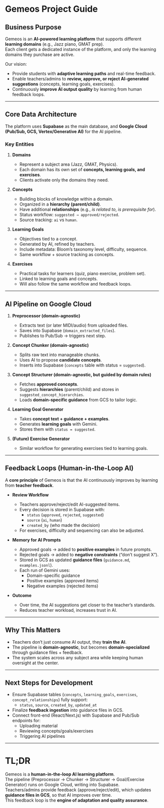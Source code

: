 # Gemeos Project Guide

## Business Purpose

Gemeos is an **AI-powered learning platform** that supports different **learning domains** (e.g., Jazz piano, GMAT prep).  
Each client gets a dedicated instance of the platform, and only the learning domains they purchase are active.  

Our vision:
- Provide students with **adaptive learning paths** and real-time feedback.  
- Enable teachers/admins to **review, approve, or reject AI-generated suggestions** (concepts, learning goals, exercises).  
- Continuously **improve AI output quality** by learning from human feedback loops.  

---

## Core Data Architecture

The platform uses **Supabase** as the main database, and **Google Cloud (Pub/Sub, GCS, Vertex/Generative AI)** for the AI pipeline.  

### Key Entities

1. **Domains**
   - Represent a subject area (Jazz, GMAT, Physics).  
   - Each domain has its own set of **concepts, learning goals, and exercises**.  
   - Clients activate only the domains they need.

2. **Concepts**
   - Building blocks of knowledge within a domain.  
   - Organized in a **hierarchy (parent/child)**.  
   - Have additional **relationships** (e.g., *is related to*, *is prerequisite for*).  
   - Status workflow: `suggested → approved/rejected`.  
   - Source tracking: `ai` vs `human`.  

3. **Learning Goals**
   - Objectives tied to a concept.  
   - Generated by AI, refined by teachers.  
   - Include metadata: Bloom’s taxonomy level, difficulty, sequence.  
   - Same workflow + source tracking as concepts.

4. **Exercises**
   - Practical tasks for learners (quiz, piano exercise, problem set).  
   - Linked to learning goals and concepts.  
   - Will also follow the same workflow and feedback loops.  

---

## AI Pipeline on Google Cloud

1. **Preprocessor (domain-agnostic)**
   - Extracts text (or later MIDI/audio) from uploaded files.  
   - Saves into Supabase (`domain_extracted_files`).  
   - Publishes to Pub/Sub → triggers next step.

2. **Concept Chunker (domain-agnostic)**
   - Splits raw text into manageable chunks.  
   - Uses AI to propose **candidate concepts**.  
   - Inserts into Supabase (`concepts` table with status = `suggested`).  

3. **Concept Structurer (domain-agnostic, but guided by domain rules)**
   - Fetches **approved concepts**.  
   - Suggests **hierarchies** (parent/child) and stores in `suggested_concept_hierarchies`.  
   - Loads **domain-specific guidance** from GCS to tailor logic.  

4. **Learning Goal Generator**
   - Takes **concept text + guidance + examples**.  
   - Generates **learning goals** with Gemini.  
   - Stores them with `status = suggested`.  

5. **(Future) Exercise Generator**
   - Similar workflow for generating exercises tied to learning goals.  

---

## Feedback Loops (Human-in-the-Loop AI)

A **core principle** of Gemeos is that the AI continuously improves by learning from **teacher feedback**.  

- **Review Workflow**
  - Teachers approve/reject/edit AI-suggested items.  
  - Every decision is stored in Supabase with:
    - `status` (`approved`, `rejected`, `suggested`)
    - `source` (`ai`, `human`)
    - `created_by` (who made the decision)
  - For exercises, difficulty and sequencing can also be adjusted.

- **Memory for AI Prompts**
  - Approved goals → added to **positive examples** in future prompts.  
  - Rejected goals → added to **negative constraints** (“don’t suggest X”).  
  - Stored in GCS as updated **guidance files** (`guidance.md`, `examples.jsonl`).  
  - Each run of Gemini uses:
    - Domain-specific guidance
    - Positive examples (approved items)
    - Negative examples (rejected items)

- **Outcome**
  - Over time, the AI suggestions get closer to the teacher’s standards.  
  - Reduces teacher workload, increases trust in AI.  

---

## Why This Matters

- Teachers don’t just consume AI output, they **train the AI**.  
- The pipeline is **domain-agnostic**, but becomes **domain-specialized** through guidance files + feedback.  
- The system scales across any subject area while keeping human oversight at the center.  

---

## Next Steps for Development

- Ensure Supabase tables (`concepts`, `learning_goals`, `exercises`, `concept_relationships`) fully support:
  - `status`, `source`, `created_by`, `updated_at`
- Finalize **feedback ingestion** into guidance files in GCS.  
- Connect front-end (React/Next.js) with Supabase and Pub/Sub endpoints for:  
  - Uploading material  
  - Reviewing concepts/goals/exercises  
  - Triggering AI pipelines  

---

# TL;DR

Gemeos is a **human-in-the-loop AI learning platform**.  
The pipeline (Preprocessor → Chunker → Structurer → Goal/Exercise Generator) runs on Google Cloud, writing into Supabase.  
Teachers/admins provide feedback (approve/reject/edit), which updates **guidance files in GCS**, so that AI improves over time.  
This feedback loop is the **engine of adaptation and quality assurance**.